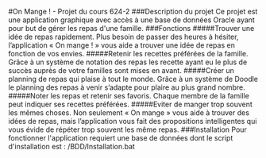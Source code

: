 #On Mange ! - Projet du cours 624-2
###Description du projet
Ce projet est une application graphique avec accès à une base de données Oracle ayant pour but de gérer les repas d'une famille.
###Fonctions
#####Trouver une idée de repas rapidement.
Plus besoin de passer des heures à hésiter, l’application « On mange ! » vous aide a trouver une idée de repas en fonction de vos envies.
#####Retenir les recettes préférées de la famille.
Grâce à un système de notation des repas les recette ayant eu le plus de succès auprès de votre familles sont mises en avant.
#####Créer un planning de repas qui plaise à tout le monde.
Grâce à un système de Doodle le planning des repas à venir s’adapte pour plaire au plus grand nombre.
#####Noter les repas et retenir ses favoris.
Chaque membre de la famille peut indiquer ses recettes préférées.
#####Eviter de manger trop souvent les mêmes choses.
Non seulement « On mange » vous aide à trouver des idées de repas, mais l’application vous fait des propositions intelligentes qui vous évide de répéter trop souvent les même repas.
###Installation
Pour fonctionner l'application requiert une base de données dont le script d'installation est : /BDD/Installation.bat
